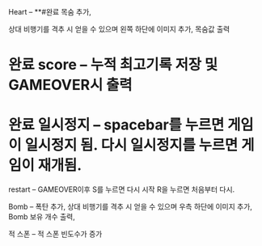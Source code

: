 Heart – **#완료 목숨 추가, 

상대 비행기를 격추 시 얻을 수 있으며 왼쪽 하단에 이미지 추가, 목숨값 출력

# 완료 score – 누적 최고기록 저장 및 GAMEOVER시 출력

# 완료 일시정지 – spacebar를 누르면 게임이 일시정지 됨. 다시 일시정지를 누르면 게임이 재개됨.

restart – GAMEOVER이후 S를 누르면 다시 시작 R을 누르면 처음부터 다시.

Bomb – 폭탄 추가, 상대 비행기를 격추 시 얻을 수 있으며 우측 하단에 이미지 추가, Bomb 보유 개수 출력, 

적 스폰 – 적 스폰 빈도수가 증가

